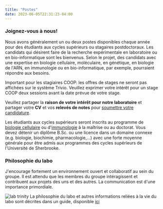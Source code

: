 ```yaml
---
title: "Postes"
date: 2023-06-05T22:31:23-04:00
---
```


### Joignez-vous à nous!
<!--
Affiché en avril 2025: [Projet de doctorat](https://github.com/mqvallieres/mqvlab_website/raw/master/static/phd_project.pdf)

**Les étudiants aux cycles supérieurs, les stagiaires COOP et les candidats
postdoctoraux avec une expérience en biologie moléculaire/génétique/bio-informatique/transcriptomique/biochimie
et qui désirent effectuer des recherches expérimentales ou en bio-informatique
seront considérés.**
-->

Nous avons généralement un ou deux postes disponibles chaque année pour des
étudiants aux cycles supérieurs ou stagaires postdoctoraux. Les candidats qui
désirent faire de la recherche expérimentale en laboratoire
ou en bio-informatique sont les bienvenus. Selon le projet,
des candidats avec une expertise en biologie cellulaire,
moléculaire, en génétique, en biologie de l'ARN, en immunologie
ou en bio-informatique, par exemple, pourraient répondre aux besoins.

Important pour les stagiaires COOP: les offres de stages ne seront pas
affichées sur le système Trivio. Veuillez exprimer votre intérêt pour
un stage COOP deux sessions avant la date prévue de votre stage.

Veuillez partager la **raison de votre intérêt pour notre laboratoire**
et partager votre **CV** et vos **relevés de notes** pour
[soumettre votre candidature](mailto:mathieu.quesnel-vallieres@usherbrooke.ca).

Les étudiants aux cycles supérieurs seront inscrits au programme de [biologie cellulaire](https://www.usherbrooke.ca/dep-immunologie-biologie-cellulaire/programmes/biologie-cellulaire)
ou d'[immunologie](https://www.usherbrooke.ca/dep-immunologie-biologie-cellulaire/programmes/immunologie)
à la maîtrise ou au doctorat.
Vous devez détenir un diplôme B.Sc. ou une licence  dans un domaine connexe
(e.g. biologie, biochimie, pharmacologie,...) avec une forte moyenne générale
pour être admis aux programmes des cycles supérieurs de l'Université de Sherbrooke.

### Philosophie du labo
J'encourage fortement un environnement ouvert et collaboratif au sein
du groupe. Il est attendu que les membres du groupe intéragissent et
contribuent aux projets des uns et des autres. La communication est
d'une importance primordiale.

![lab trinity](/img/lab_trinity.fr.png)
La philosophie du labo et autres informations reliées à la vie
du labo sont décrites dans un guide, disponible [ici](https://github.com/mqvallieres/mqvlab_website/raw/master/static/MQVlab_guide.pdf)
